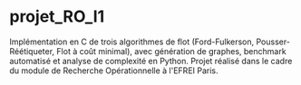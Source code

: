 # projet_RO_I1
Implémentation en C de trois algorithmes de flot (Ford-Fulkerson, Pousser-Réétiqueter, Flot à coût minimal), avec génération de graphes, benchmark automatisé et analyse de complexité en Python. Projet réalisé dans le cadre du module de Recherche Opérationnelle à l'EFREI Paris.
